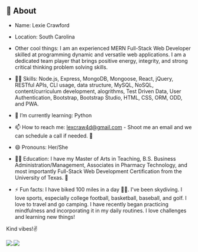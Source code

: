 <!-- ### Hi there 👋 -->

<!--
**lexcraw4d/lexcraw4d** is a ✨ _special_ ✨ repository because its `README.md` (this file) appears on your GitHub profile.

Here are some ideas to get you started:

c
- 🌱 I’m currently learning ...
- 👯 I’m looking to collaborate on ...
- 🤔 I’m looking for help with ...
- 💬 Ask me about ...
- 📫 How to reach me: ...
- 😄 Pronouns: ...
- ⚡ Fun fact: ...
-->

## 👩 About 
- Name: Lexie Crawford 
- Location: South Carolina 
- Other cool things: I am an experienced MERN Full-Stack Web Developer skilled at programming
dynamic and versatile web applications. I am a dedicated team player that
brings positive energy, integrity, and strong critical thinking problem solving
skills. 

- 👩‍💻 Skills: Node.js, Express, MongoDB, Mongoose, React, jQuery, RESTful APIs, CLI usage, data structure, MySQL, NoSQL, content/curriculum development, alogrithms, Test Driven Data, User Authentication, Bootstrap, Bootstrap Studio, HTML, CSS, ORM, ODD, and PWA. 

- 🌱 I’m currently learning: Python

- 📫 How to reach me: lexcraw4d@gmail.com - Shoot me an email and we can schedule a call if needed. 🤙

- 😄 Pronouns: Her/She

- 👩‍🎓 Education: I have my Master of Arts in Teaching, B.S. Business Administration/Management, Associates in Pharmacy Technology, and most importantly Full-Stack Web Development Certification from the University of Texas.  🤘 

- ⚡ Fun facts: I have biked 100 miles in a day 🚴‍♀️. I've been skydiving. I love sports, especially college football, basketball, baseball, and golf. I love to travel and go camping. I have recently began practicing mindfulness and incorporating it in my daily routines.  I love challenges and learning new things!


Kind vibes!✌️
 
<!-- <img align="center"[![Lex's GitHub stats](https://github-readme-stats.vercel.app/api?username=lexcraw4d&theme=cobalt)](https://github.com/lexcraw4d/github-readme-stats)
[![Top Langs](https://github-readme-stats.vercel.app/api/top-langs/?username=lexcraw4d&show_icons=true&layout=compact&theme=cobalt&langs_count=8;)](https://github.com/lexcraw4d/github-readme-stats)
/> -->
<a href="https://github.com/lexcraw4d/github-readme-stats">
  <img align="center" src="https://github-readme-stats.vercel.app/api?username=lexcraw4d&theme=cobalt" />
</a>
<a href="https://github.com/lexcraw4d/github-readme-stats">
  <img align="center" src="https://github-readme-stats.vercel.app/api/top-langs/?username=lexcraw4d&show_icons=true&layout=compact&theme=cobalt&langs_count=8" />
</a>


